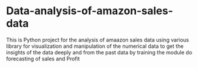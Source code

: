 # Data-analysis-of-amazon-sales-data
This is Python project for the analysis of amaazon sales data using various library for visualization and manipulation of the numerical data to get the insights of the data deeply and from the past data by training the module do forecasting of sales and Profit
